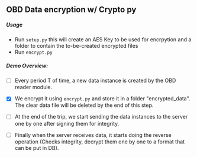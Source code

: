 ## OBD Data encryption w/ Crypto py 

##### Usage
- Run `setup.py` this will create an AES Key to be used for encrpytion and a folder to contain the to-be-created encrypted files
- Run `encrypt.py`


##### Demo Overview:

 - [ ] Every period T of time, a new data instance is created by the OBD reader module.
 - [x] We encrypt it using `encrypt.py` and store it in a folder "encrypted_data". The clear data file will be deleted by the end of this step.
 - [ ] At the end of the trip, we start sending the data instances to the server one by one after signing them for integrity. 
 - [ ] Finally when the server receives data, it starts doing the reverse operation (Checks integrity, decrypt them one by one to a format that can be put in DB).

